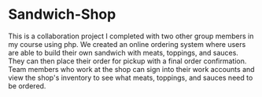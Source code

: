 # Sandwich-Shop
This is a collaboration project I completed with two other group members in my course using php. We created an online ordering system where users are able to build their own sandwich with meats, toppings, and sauces. They can then place their order for pickup with a final order confirmation. Team members who work at the shop can sign into their work accounts and view the shop's inventory to see what meats, toppings, and sauces need to be ordered.
